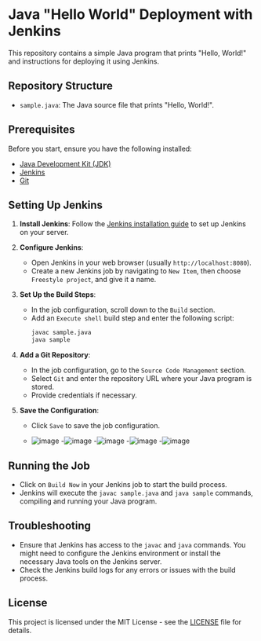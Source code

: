 # Java "Hello World" Deployment with Jenkins

This repository contains a simple Java program that prints "Hello, World!" and instructions for deploying it using Jenkins.

## Repository Structure

- `sample.java`: The Java source file that prints "Hello, World!".

## Prerequisites

Before you start, ensure you have the following installed:

- [Java Development Kit (JDK)](https://www.oracle.com/java/technologies/javase-jdk11-downloads.html)
- [Jenkins](https://www.jenkins.io/download/)
- [Git](https://git-scm.com/book/en/v2/Getting-Started-Installing-Git)

## Setting Up Jenkins

1. **Install Jenkins**: Follow the [Jenkins installation guide](https://www.jenkins.io/doc/book/installing/) to set up Jenkins on your server.

2. **Configure Jenkins**:
   - Open Jenkins in your web browser (usually `http://localhost:8080`).
   - Create a new Jenkins job by navigating to `New Item`, then choose `Freestyle project`, and give it a name.

3. **Set Up the Build Steps**:
   - In the job configuration, scroll down to the `Build` section.
   - Add an `Execute shell` build step and enter the following script:
     ```sh
     javac sample.java
     java sample
     ```

4. **Add a Git Repository**:
   - In the job configuration, go to the `Source Code Management` section.
   - Select `Git` and enter the repository URL where your Java program is stored.
   - Provide credentials if necessary.

5. **Save the Configuration**:
   - Click `Save` to save the job configuration.
  
   - ![image](https://github.com/user-attachments/assets/7de35d74-f9b3-4dac-be30-200c73325795)
   -![image](https://github.com/user-attachments/assets/fa3a686e-08ec-4e4c-9bbf-cac4c71fb6f2)
   -![image](https://github.com/user-attachments/assets/7e1a8615-0575-40d9-96bd-62c92c313c3a)
   -![image](https://github.com/user-attachments/assets/bdcdfbbd-03fa-49c3-99cf-f60ee1861a71)
   -![image](https://github.com/user-attachments/assets/5978511f-9df7-45bd-9672-2f6ac21d62c6)






## Running the Job

- Click on `Build Now` in your Jenkins job to start the build process.
- Jenkins will execute the `javac sample.java` and `java sample` commands, compiling and running your Java program.

## Troubleshooting

- Ensure that Jenkins has access to the `javac` and `java` commands. You might need to configure the Jenkins environment or install the necessary Java tools on the Jenkins server.
- Check the Jenkins build logs for any errors or issues with the build process.

## License

This project is licensed under the MIT License - see the [LICENSE](LICENSE) file for details.


